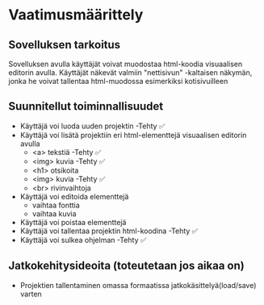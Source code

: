 # Vaatimusmäärittely

## Sovelluksen tarkoitus
Sovelluksen avulla käyttäjät voivat muodostaa html-koodia visuaalisen editorin avulla. Käyttäjät näkevät valmiin "nettisivun" -kaltaisen näkymän, jonka he voivat tallentaa html-muodossa esimerkiksi kotisivuilleen

## Suunnitellut toiminnallisuudet
- Käyttäjä voi luoda uuden projektin  -Tehty ✅
- Käyttäjä voi lisätä projektiin eri html-elementtejä visuaalisen editorin avulla
    - \<a> tekstiä -Tehty ✅
    - \<img> kuvia -Tehty ✅
    - \<h1> otsikoita
    - \<img> kuvia -Tehty ✅
    - \<br> rivinvaihtoja 
- Käyttäjä voi editoida elementtejä
    - vaihtaa fonttia
     - vaihtaa kuvia
- Käyttäjä voi poistaa elementtejä
- Käyttäjä voi tallentaa projektin html-koodina  -Tehty ✅
- Käyttäjä voi sulkea ohjelman  -Tehty ✅
## Jatkokehitysideoita (toteutetaan jos aikaa on)
- Projektien tallentaminen omassa formaatissa jatkokäsittelyä(load/save) varten
